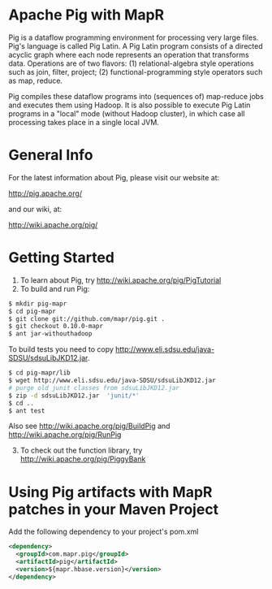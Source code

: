 Apache Pig with MapR
===========
Pig is a dataflow programming environment for processing very large files. Pig's
language is called Pig Latin. A Pig Latin program consists of a directed
acyclic graph where each node represents an operation that transforms data.
Operations are of two flavors: (1) relational-algebra style operations such as
join, filter, project; (2) functional-programming style operators such as map,
reduce.

Pig compiles these dataflow programs into (sequences of) map-reduce jobs and
executes them using Hadoop. It is also possible to execute Pig Latin programs
in a "local" mode (without Hadoop cluster), in which case all processing takes
place in a single local JVM.

General Info
===============

For the latest information about Pig, please visit our website at:

   http://pig.apache.org/

and our wiki, at:

   http://wiki.apache.org/pig/

Getting Started
===============
1. To learn about Pig, try http://wiki.apache.org/pig/PigTutorial
2. To build and run Pig:
```bash
$ mkdir pig-mapr
$ cd pig-mapr
$ git clone git://github.com/mapr/pig.git .
$ git checkout 0.10.0-mapr
$ ant jar-withouthadoop
```
To build tests you need to copy
 http://www.eli.sdsu.edu/java-SDSU/sdsuLibJKD12.jar.
```bash
$ cd pig-mapr/lib
$ wget http://www.eli.sdsu.edu/java-SDSU/sdsuLibJKD12.jar
# purge old junit classes from sdsuLibJKD12.jar
$ zip -d sdsuLibJKD12.jar  'junit/*'
$ cd ..
$ ant test
```

Also see http://wiki.apache.org/pig/BuildPig and
http://wiki.apache.org/pig/RunPig

3. To check out the function library, try http://wiki.apache.org/pig/PiggyBank

Using Pig artifacts with MapR patches in your Maven Project
=============================================================
Add the following dependency to your project's pom.xml

```xml
<dependency>
  <groupId>com.mapr.pig</groupId>
  <artifactId>pig</artifactId>
  <version>${mapr.hbase.version}</version>
</dependency>
```


